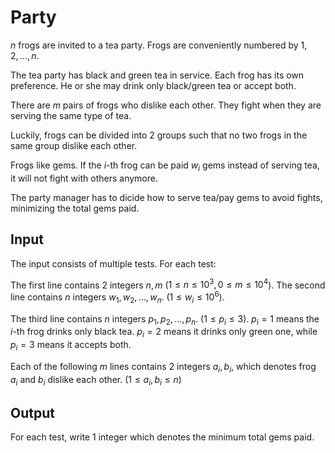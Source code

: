 # Party

$n$ frogs are invited to a tea party.
Frogs are conveniently numbered by $1, 2, \dots, n$.

The tea party has black and green tea in service.
Each frog has its own preference.
He or she may drink only black/green tea or accept both.

There are $m$ pairs of frogs who dislike each other.
They fight when they are serving the same type of tea.

Luckily, frogs can be divided into $2$ groups
such that no two frogs in the same group dislike each other.

Frogs like gems.
If the $i$-th frog can be paid $w_i$ gems instead of serving tea,
it will not fight with others anymore.

The party manager has to dicide how to serve tea/pay gems to avoid fights,
minimizing the total gems paid.

## Input

The input consists of multiple tests. For each test:

The first line contains $2$ integers $n, m$
($1 \leq n \leq 10^3, 0 \leq m \leq 10^4$).
The second line contains $n$ integers $w_1, w_2, \dots, w_n$.
($1 \leq w_i \leq 10^6$).

The third line contains $n$ integers $p_1, p_2, \dots, p_n$.
($1 \leq p_i \leq 3$).
$p_i = 1$ means the $i$-th frog drinks only black tea.
$p_i = 2$ means it drinks only green one,
while $p_i = 3$ means it accepts both.

Each of the following $m$ lines contains $2$ integers $a_i, b_i$,
which denotes frog $a_i$ and $b_i$ dislike each other.
($1 \leq a_i, b_i \leq n$)

## Output

For each test, write $1$ integer which denotes the minimum total gems paid.

<!--SAMPLES-->
